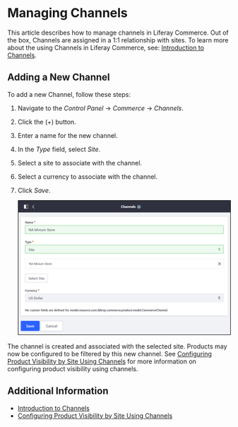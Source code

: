 # Managing Channels

This article describes how to manage channels in Liferay Commerce. Out of the box, Channels are assigned in a 1:1 relationship with sites. To learn more about the using Channels in Liferay Commerce, see: [Introduction to Channels](../introduction-to-channels/README.md).

## Adding a New Channel

To add a new Channel, follow these steps:

1. Navigate to the _Control Panel_ → _Commerce_ → _Channels_.
1. Click the (+) button.
1. Enter a name for the new channel.
1. In the _Type_ field, select _Site_.
1. Select a site to associate with the channel.
1. Select a currency to associate with the channel.
1. Click _Save_.

    <img src="./images/01.png" width="700px" style="border: #000000 1px solid;">

The channel is created and associated with the selected site. Products may now be configured to be filtered by this new channel. See [Configuring Product Visibility by Site Using Channels](../configuring-product-visibility-by-site-using-channels/README.md) for more information on configuring product visibility using channels.

## Additional Information

* [Introduction to Channels](../introduction-to-channels/README.md)
* [Configuring Product Visibility by Site Using Channels](../configuring-product-visibility-by-site-using-channels/README.md)
